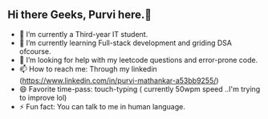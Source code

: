 ## Hi there Geeks, Purvi here.👋
- 🔭 I’m currently a Third-year IT student.
- 🌱 I’m currently learning Full-stack development and griding DSA ofcourse.
- 🤔 I’m looking for help with my leetcode questions and error-prone code.
- 📫 How to reach me: Through my linkedin (https://www.linkedin.com/in/purvi-mathankar-a53bb9255/)
- 😄 Favorite time-pass: touch-typing ( currently 50wpm speed ..I'm trying to improve lol)
- ⚡ Fun fact: You can talk to me in human language.


